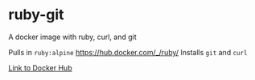 # ruby-git
A docker image with ruby, curl, and git

Pulls in `ruby:alpine` https://hub.docker.com/_/ruby/
Installs `git` and `curl`

[Link to Docker Hub](https://hub.docker.com/r/johnroesler/ruby-curl-git/)
